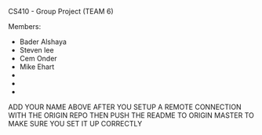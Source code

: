 CS410 - Group Project (TEAM 6)

Members:
- Bader Alshaya
- Steven lee
- Cem Onder
- Mike Ehart
- 
- 
-

ADD YOUR NAME ABOVE AFTER YOU SETUP A REMOTE CONNECTION WITH THE ORIGIN REPO
THEN PUSH THE README TO ORIGIN MASTER TO MAKE SURE YOU SET IT UP CORRECTLY

